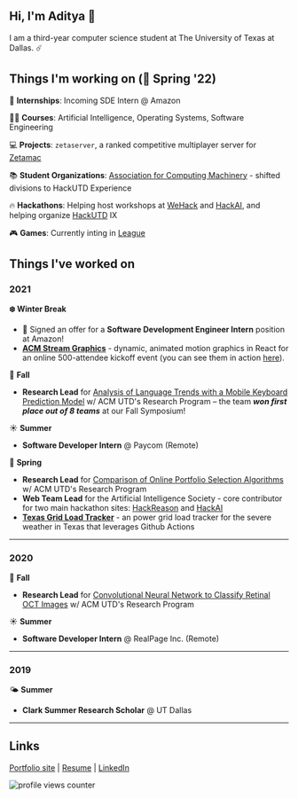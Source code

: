 ## Hi, I'm Aditya 👋

I am a third-year computer science student at The University of Texas at Dallas. ☄️


## Things I'm working on (🌱 Spring '22)

💼 **Internships**: Incoming SDE Intern @ Amazon

👨‍💻 **Courses**: Artificial Intelligence, Operating Systems, Software Engineering

💻 **Projects**: `zetaserver`, a ranked competitive multiplayer server for [Zetamac](https://arithmetic.zetamac.com/)

📚 **Student Organizations**: [Association for Computing Machinery](https://acmutd.co) - shifted divisions to HackUTD Experience

🔥 **Hackathons**: Helping host workshops at [WeHack](https://wehackutd.com/) and [HackAI](https://hackai.org/), and helping organize [HackUTD](https://hackutd.co/) IX

🎮 **Games**: Currently inting in [League](https://na.op.gg/summoners/na/Dichotomous)

## Things I've worked on

### 2021

**❄️ Winter Break**
- 💼 Signed an offer for a **Software Development Engineer Intern** position at Amazon!
- [**ACM Stream Graphics**](https://github.com/adityarathod/acm-stream-graphics) - dynamic, animated motion graphics in React for an online 500-attendee kickoff event (you can see them in action [here](https://www.youtube.com/watch?v=5iIJlpq97OI)).

🍂 **Fall**
- **Research Lead** for [Analysis of Language Trends with a Mobile Keyboard Prediction Model](https://github.com/ACM-Research/federated-learning-mobile-keyboard) w/ ACM UTD's Research Program – the team **_won first place out of 8 teams_** at our Fall Symposium!

☀️ **Summer**
- **Software Developer Intern** @ Paycom (Remote)

🌱 **Spring**
- **Research Lead** for [Comparison of Online Portfolio Selection Algorithms](https://github.com/ACM-Research/online-portfolio-selection) w/ ACM UTD's Research Program
- **Web Team Lead** for the Artificial Intelligence Society - core contributor for two main hackathon sites: [HackReason](https://hackreason.aisutd.org) and [HackAI](https://hackai.org)
- [**Texas Grid Load Tracker**](https://github.com/adityarathod/texas-grid-load-tracker) - an power grid load tracker for the severe weather in Texas that leverages Github Actions

---

### 2020

🍂 **Fall**
- **Research Lead** for [Convolutional Neural Network to Classify Retinal OCT Images](https://github.com/ACM-Research/image-classification-cnn) w/ ACM UTD's Research Program

☀️ **Summer**
- **Software Developer Intern** @ RealPage Inc. (Remote)

---

### 2019

🌤 **Summer**
- **Clark Summer Research Scholar** @ UT Dallas

---

## Links

[Portfolio site](https://adityarathod.github.io/) | [Resume](https://adityarathod.github.io/resume.pdf) | [LinkedIn](https://linkedin.com/in/aditya-rathod)

![profile views counter](https://komarev.com/ghpvc/?username=adityarathod&label=visitors)
